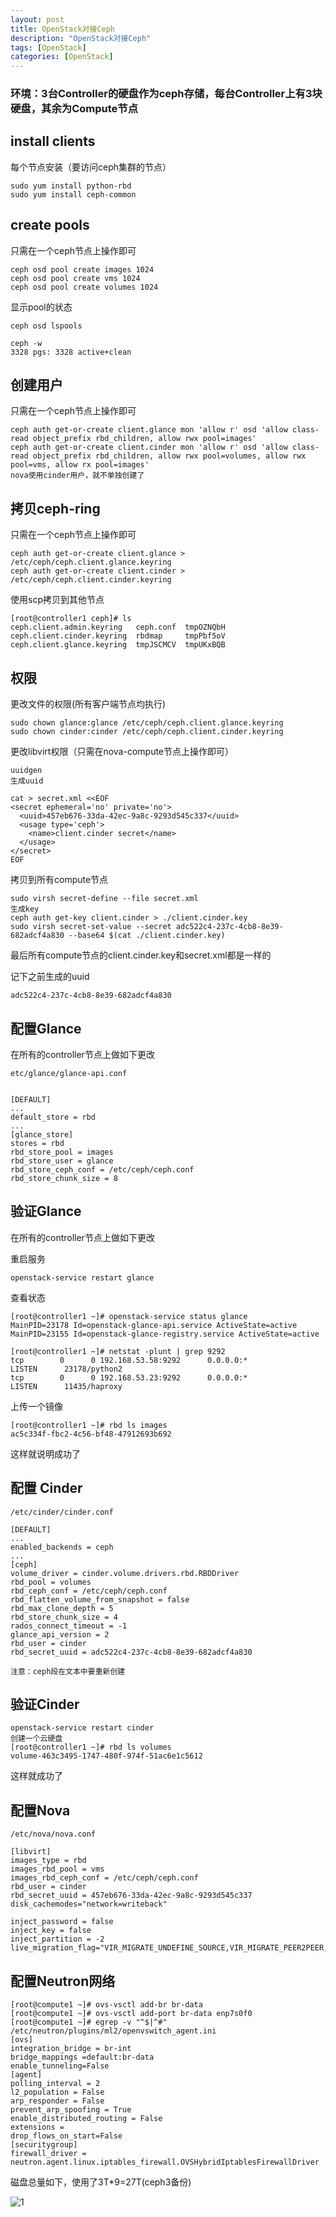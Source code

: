 ```yaml
---
layout: post
title: OpenStack对接Ceph
description: "OpenStack对接Ceph"
tags: [OpenStack]
categories: [OpenStack]
---
```

###   环境：3台Controller的硬盘作为ceph存储，每台Controller上有3块硬盘，其余为Compute节点

## install clients

每个节点安装（要访问ceph集群的节点）

```
sudo yum install python-rbd 
sudo yum install ceph-common
```


## create pools

只需在一个ceph节点上操作即可

```
ceph osd pool create images 1024
ceph osd pool create vms 1024
ceph osd pool create volumes 1024
```

显示pool的状态

```
ceph osd lspools

ceph -w
3328 pgs: 3328 active+clean
```

## 创建用户

只需在一个ceph节点上操作即可


```
ceph auth get-or-create client.glance mon 'allow r' osd 'allow class-read object_prefix rbd_children, allow rwx pool=images'
ceph auth get-or-create client.cinder mon 'allow r' osd 'allow class-read object_prefix rbd_children, allow rwx pool=volumes, allow rwx pool=vms, allow rx pool=images'
nova使用cinder用户，就不单独创建了
```

## 拷贝ceph-ring

只需在一个ceph节点上操作即可

```
ceph auth get-or-create client.glance > /etc/ceph/ceph.client.glance.keyring
ceph auth get-or-create client.cinder > /etc/ceph/ceph.client.cinder.keyring
```


使用scp拷贝到其他节点

```
[root@controller1 ceph]# ls
ceph.client.admin.keyring   ceph.conf  tmpOZNQbH
ceph.client.cinder.keyring  rbdmap     tmpPbf5oV
ceph.client.glance.keyring  tmpJSCMCV  tmpUKxBQB
```


## 权限

更改文件的权限(所有客户端节点均执行)


```
sudo chown glance:glance /etc/ceph/ceph.client.glance.keyring
sudo chown cinder:cinder /etc/ceph/ceph.client.cinder.keyring
```


更改libvirt权限（只需在nova-compute节点上操作即可）

```
uuidgen
生成uuid

cat > secret.xml <<EOF
<secret ephemeral='no' private='no'>
  <uuid>457eb676-33da-42ec-9a8c-9293d545c337</uuid>
  <usage type='ceph'>
    <name>client.cinder secret</name>
  </usage>
</secret>
EOF
```

拷贝到所有compute节点


```
sudo virsh secret-define --file secret.xml
生成key
ceph auth get-key client.cinder > ./client.cinder.key
sudo virsh secret-set-value --secret adc522c4-237c-4cb8-8e39-682adcf4a830 --base64 $(cat ./client.cinder.key)
```

最后所有compute节点的client.cinder.key和secret.xml都是一样的  

记下之前生成的uuid 

```
adc522c4-237c-4cb8-8e39-682adcf4a830
```



##  配置Glance


在所有的controller节点上做如下更改

```
etc/glance/glance-api.conf


[DEFAULT]
...
default_store = rbd
...
[glance_store]
stores = rbd
rbd_store_pool = images
rbd_store_user = glance
rbd_store_ceph_conf = /etc/ceph/ceph.conf
rbd_store_chunk_size = 8
```


## 验证Glance 
在所有的controller节点上做如下更改



重启服务

```
openstack-service restart glance
```

查看状态

```
[root@controller1 ~]# openstack-service status glance
MainPID=23178 Id=openstack-glance-api.service ActiveState=active
MainPID=23155 Id=openstack-glance-registry.service ActiveState=active
```
```
[root@controller1 ~]# netstat -plunt | grep 9292
tcp        0      0 192.168.53.58:9292      0.0.0.0:*               LISTEN      23178/python2
tcp        0      0 192.168.53.23:9292      0.0.0.0:*               LISTEN      11435/haproxy
```

上传一个镜像  

```
[root@controller1 ~]# rbd ls images
ac5c334f-fbc2-4c56-bf48-47912693b692
```

这样就说明成功了


## 配置 Cinder


```
/etc/cinder/cinder.conf

[DEFAULT]
...
enabled_backends = ceph
...
[ceph]
volume_driver = cinder.volume.drivers.rbd.RBDDriver
rbd_pool = volumes
rbd_ceph_conf = /etc/ceph/ceph.conf
rbd_flatten_volume_from_snapshot = false
rbd_max_clone_depth = 5
rbd_store_chunk_size = 4
rados_connect_timeout = -1
glance_api_version = 2
rbd_user = cinder
rbd_secret_uuid = adc522c4-237c-4cb8-8e39-682adcf4a830

注意：ceph段在文本中要重新创建

```

##  验证Cinder

```
openstack-service restart cinder
创建一个云硬盘
[root@controller1 ~]# rbd ls volumes
volume-463c3495-1747-480f-974f-51ac6e1c5612
```

这样就成功了  



##  配置Nova

```
/etc/nova/nova.conf

[libvirt]
images_type = rbd
images_rbd_pool = vms
images_rbd_ceph_conf = /etc/ceph/ceph.conf
rbd_user = cinder
rbd_secret_uuid = 457eb676-33da-42ec-9a8c-9293d545c337
disk_cachemodes="network=writeback"

inject_password = false
inject_key = false
inject_partition = -2
live_migration_flag="VIR_MIGRATE_UNDEFINE_SOURCE,VIR_MIGRATE_PEER2PEER,VIR_MIGRATE_LIVE,VIR_MIGRATE_PERSIST_DEST,VIR_MIGRATE_TUNNELLED"
```

## 配置Neutron网络

```
[root@compute1 ~]# ovs-vsctl add-br br-data
[root@compute1 ~]# ovs-vsctl add-port br-data enp7s0f0
[root@compute1 ~]# egrep -v "^$|^#" /etc/neutron/plugins/ml2/openvswitch_agent.ini
[ovs]
integration_bridge = br-int
bridge_mappings =default:br-data
enable_tunneling=False
[agent]
polling_interval = 2
l2_population = False
arp_responder = False
prevent_arp_spoofing = True
enable_distributed_routing = False
extensions =
drop_flows_on_start=False
[securitygroup]
firewall_driver = neutron.agent.linux.iptables_firewall.OVSHybridIptablesFirewallDriver
```

磁盘总量如下，使用了3T*9=27T(ceph3备份)  

![1](/images/openstack_ceph/1.png) 

